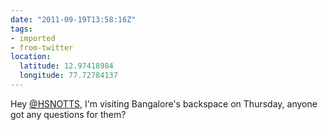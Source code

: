 ```yaml
---
date: "2011-09-19T13:58:16Z"
tags:
- imported
- from-twitter
location:
  latitude: 12.97418984
  longitude: 77.72784137
---
```

Hey [@HSNOTTS](/twitter/#/HSNOTTS), I'm visiting Bangalore's backspace on Thursday, anyone got any questions for them?
